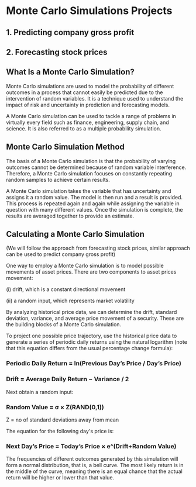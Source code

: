 # Monte Carlo Simulations Projects
## 1. Predicting company gross profit
## 2. Forecasting stock prices

## What Is a Monte Carlo Simulation?
Monte Carlo simulations are used to model the probability of different outcomes in a process that cannot easily be predicted due to the intervention of random variables. It is a technique used to understand the impact of risk and uncertainty in prediction and forecasting models.

A Monte Carlo simulation can be used to tackle a range of problems in virtually every field such as finance, engineering, supply chain, and science. It is also referred to as a multiple probability simulation.

## Monte Carlo Simulation Method
The basis of a Monte Carlo simulation is that the probability of varying outcomes cannot be determined because of random variable interference. Therefore, a Monte Carlo simulation focuses on constantly repeating random samples to achieve certain results.

A Monte Carlo simulation takes the variable that has uncertainty and assigns it a random value. The model is then run and a result is provided. This process is repeated again and again while assigning the variable in question with many different values. Once the simulation is complete, the results are averaged together to provide an estimate.

## Calculating a Monte Carlo Simulation 
(We will follow the approach from forecasting stock prices, similar approach can be used to predict company gross profit)

One way to employ a Monte Carlo simulation is to model possible movements of asset prices. There are two components to asset prices movement: 

(i) drift, which is a constant directional movement

(ii) a random input, which represents market volatility

By analyzing historical price data, we can determine the drift, standard deviation, variance, and average price movement of a security. These are the building blocks of a Monte Carlo simulation.

To project one possible price trajectory, use the historical price data to generate a series of periodic daily returns using the natural logarithm (note that this equation differs from the usual percentage change formula):

### Periodic Daily Return = ln(Previous Day’s Price / Day’s Price)

### Drift = Average Daily Return − Variance / 2

Next obtain a random input:

### Random Value = σ × Z(RAND(0,1))
Z = no of standard deviations away from mean

The equation for the following day's price is:
### Next Day’s Price = Today’s Price × e^(Drift+Random Value)

The frequencies of different outcomes generated by this simulation will form a normal distribution, that is, a bell curve. The most likely return is in the middle of the curve, meaning there is an equal chance that the actual return will be higher or lower than that value.

